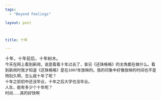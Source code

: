 ```yaml
--- 
tags: 
  - "Beyond Feelings"

layout: post



title: 十年

---
```

<div id="msgcns!5F971C000415D85F!666" class="bvMsg">
<div>十年，十年前后，十年树木。</div>
<div><font face="Tahoma,Helvetica,Sans-Serif"><font size="2">今天在网上看到新闻，说是看看十年过去了，昔日《还珠格格》的主角都在做什么。看到新闻时我才知道《还珠格格》是在1997年放映的。我的印象中好像放映的时间也不是特别久啊，怎么就十年了呢？</font></font></div>
<div><font face="Tahoma" size="2">十年之前初中还没毕业，十年之后大学也没毕业。</font></div>
<div><font face="Tahoma" size="2">人生，能有多少个十年呢？</font></div>
<div><font face="Tahoma" size="2">时间.......真的好快啊</font></div>
</div>
